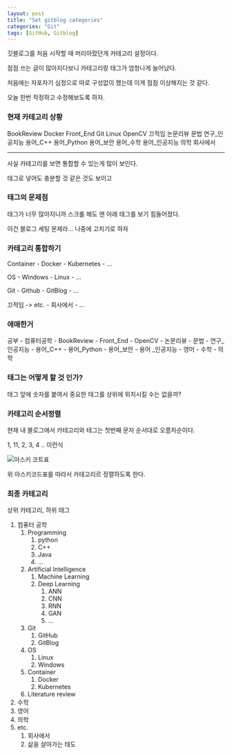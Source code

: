 ```yaml
---
layout: post
title: "Set gitblog categories"
categories: "Git"
tags: [GitHub, Gitblog]
---
```


깃블로그를 처음 시작할 때 머리아팠던게 카테고리 설정이다.

점점 쓰는 글이 많아지다보니 카테고리랑 태그가 엄청나게 늘어났다.

처음에는 자포자기 심정으로 따로 구성없이 했는데 이게 점점 이상해지는 것 같다.

오늘 한번 작정하고 수정해보도록 하자.

### 현재 카테고리 상황

BookReview
Docker
Front_End
Git
Linux
OpenCV
끄적임
논문리뷰
문법
연구_인공지능
용어_C++
용어_Python
용어_보안
용어_수학
용어_인공지능
의학
회사에서

---

사실 카테고리를 보면 통합할 수 있는게 많이 보인다.

태그로 넣어도 충분할 것 같은 것도 보이고

### 태그의 문제점

태그가 너무 많아지니까 스크롤 해도 맨 아래 태그를 보기 힘들어졌다.

이건 블로그 세팅 문제라... 나중에 고치기로 하자

### 카테고리 통합하기

Container
    - Docker
    - Kubernetes
    - ...

OS
    - Windows
    - Linux
    - ...

Git
    - Github
    - GitBlog
    - ...

끄적임 -> etc.
    - 회사에서
    - ...

### 애매한거

공부
    - 컴퓨터공학
        - BookReview
        - Front_End
        - OpenCV
        - 논문리뷰
        - 문법
        - 연구_인공지능
        - 용어_C++
        - 용어_Python
        - 용어_보안
        - 용어 _인공지능
    - 영어
    - 수학
    - 의학

### 태그는 어떻게 할 것 인가?

태그 앞에 숫자를 붙여서 중요한 태그를 상위에 위치시킬 수는 없을까?

### 카테고리 순서정렬

현재 내 블로그에서 카테고리와 테그는 첫번째 문자 순서대로 오름차순이다.

1, 11, 2, 3, 4 .. 이런식

![아스키 코트표](https://img1.daumcdn.net/thumb/R1280x0/?scode=mtistory2&fname=http%3A%2F%2Fcfile5.uf.tistory.com%2Fimage%2F216CE84C52694FF02054D4)

위 아스키코드표를 따라서 카테고리르 정렬하도록 한다.

### 최종 카테고리

상위 카테고리, 하위 태그

1. 컴퓨터 공학
    1. Programming
        1. python
        2. C++
        3. Java
        4. ...
    2. Artificial Intelligence
        1. Machine Learning
        2. Deep Learning
            1. ANN
            2. CNN
            3. RNN
            4. GAN
            5. ...
    3. Git
        1. GitHub
        2. GitBlog
    4. OS
        1. Linux
        2. Windows
    5. Container
        1. Docker
        2. Kubernetes
    6. Literature review
2. 수학
3. 영어
4. 의학
5. etc.
    1. 회사에서
    2. 삶을 살아가는 태도